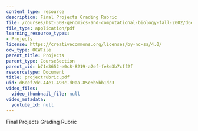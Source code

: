 ```yaml
---
content_type: resource
description: Final Projects Grading Rubric
file: /courses/hst-508-genomics-and-computational-biology-fall-2002/d6eef7dc44e1490cd0aa85e6b5bb1dc3_projectrubric.pdf
file_type: application/pdf
learning_resource_types:
- Projects
license: https://creativecommons.org/licenses/by-nc-sa/4.0/
ocw_type: OCWFile
parent_title: Projects
parent_type: CourseSection
parent_uid: b71e3652-e0c8-8219-a2ef-fe8e3b7cff2f
resourcetype: Document
title: projectrubric.pdf
uid: d6eef7dc-44e1-490c-d0aa-85e6b5bb1dc3
video_files:
  video_thumbnail_file: null
video_metadata:
  youtube_id: null
---
```

Final Projects Grading Rubric